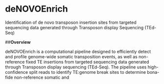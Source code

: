 # deNOVOEnrich
Identification of de novo transposon insertion sites from targeted sequencing data generated through Transposon display Sequencing (TEd-Seq)


##**Overview**

deNOVOEnrich is a computational pipeline designed to efficiently detect and profile genome-wide somatic transposition events, as well as non-reference fixed TE insertions from targeted sequencing data generated through Transposon display sequencing (TEd-Seq). 
The pipeline uses high-confidence split reads to identify TE:genome break sites to determine bona-fide non-reference somatic and 

